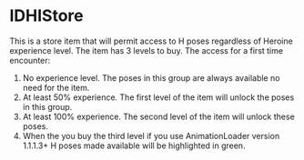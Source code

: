 # IDHIStore

This is a store item that will permit access to H poses regardless of Heroine experience level. The item has 3 levels to buy. The access for a first time encounter:

1. No experience level. The poses in this group are always available no need for the item.
2. At least 50% experience. The first level of the item will unlock the poses in this group.
3. At least 100% experience. The second level of the item will unlock these poses.
4. When the you buy the third level if you use AnimationLoader version 1.1.1.3+ H poses made available will be highlighted in green.
